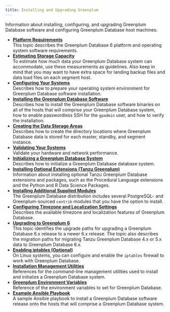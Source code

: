 ```yaml
---
title: Installing and Upgrading Greenplum 
---
```


Information about installing, configuring, and upgrading Greenplum Database software and configuring Greenplum Database host machines.

-   **[Platform Requirements](platform-requirements.html)**  
This topic describes the Greenplum Database 6 platform and operating system software requirements.
-   **[Estimating Storage Capacity](capacity_planning.html)**  
To estimate how much data your Greenplum Database system can accommodate, use these measurements as guidelines. Also keep in mind that you may want to have extra space for landing backup files and data load files on each segment host.
-   **[Configuring Your Systems](prep_os.html)**  
Describes how to prepare your operating system environment for Greenplum Database software installation.
-   **[Installing the Greenplum Database Software](install_gpdb.html)**  
Describes how to install the Greenplum Database software binaries on all of the hosts that will comprise your Greenplum Database system, how to enable passwordless SSH for the `gpadmin` user, and how to verify the installation.
-   **[Creating the Data Storage Areas](create_data_dirs.html)**  
Describes how to create the directory locations where Greenplum Database data is stored for each master, standby, and segment instance.
-   **[Validating Your Systems](validate.html)**  
Validate your hardware and network performance.
-   **[Initializing a Greenplum Database System](init_gpdb.html)**  
Describes how to initialize a Greenplum Database database system.
-   **[Installing Optional Extensions \(Tanzu Greenplum\)](data_sci_pkgs.html)**  
Information about installing optional Tanzu Greenplum Database extensions and packages, such as the Procedural Language extensions and the Python and R Data Science Packages.
-   **[Installing Additional Supplied Modules](install_modules.html)**  
The Greenplum Database distribution includes several PostgreSQL- and Greenplum-sourced `contrib` modules that you have the option to install.
-   **[Configuring Timezone and Localization Settings](localization.html)**  
Describes the available timezone and localization features of Greenplum Database.
-   **[Upgrading to Greenplum 6](upgrade_intro.html)**  
This topic identifies the upgrade paths for upgrading a Greenplum Database 6.x release to a newer 6.x release. The topic also describes the migration paths for migrating Tanzu Greenplum Database 4.x or 5.x data to Greenplum Database 6.x.
-   **[Enabling iptables \(Optional\)](enable_iptables.html)**  
On Linux systems, you can configure and enable the `iptables` firewall to work with Greenplum Database.
-   **[Installation Management Utilities](apx_mgmt_utils.html)**  
References for the command-line management utilities used to install and initialize a Greenplum Database system.
-   **[Greenplum Environment Variables](env_var_ref.html)**  
Reference of the environment variables to set for Greenplum Database.
-   **[Example Ansible Playbook](ansible-example.html)**  
A sample Ansible playbook to install a Greenplum Database software release onto the hosts that will comprise a Greenplum Database system.

